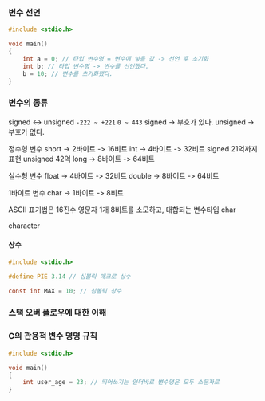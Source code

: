 ### 변수 선언

```c
#include <stdio.h>

void main()
{
    int a = 0; // 타입 변수명 = 변수에 넣을 값 -> 선언 후 초기화
    int b; // 타입 변수명 -> 변수를 선언했다.
    b = 10; // 변수를 초기화했다.
}
```

### 변수의 종류

signed <-> unsigned
`-222 ~ +221`
`0 ~ 443`
signed -> 부호가 있다.
unsigned -> 부호가 없다.

정수형 변수
short -> 2바이트 -> 16비트
int -> 4바이트 -> 32비트 signed 21억까지 표현 unsigned 42억
long -> 8바이트 -> 64비트

실수형 변수
float -> 4바이트 -> 32비트
double -> 8바이트 -> 64비트

1바이트 변수
char -> 1바이트 -> 8비트

ASCII 표기법은 16진수
영문자 1개 8비트를 소모하고, 대합되는 변수타입 char

character

#### 상수
```c
#include <stdio.h>

#define PIE 3.14 // 심볼릭 매크로 상수

const int MAX = 10; // 심볼릭 상수
```



### 스택 오버 플로우에 대한 이해


### C의 관용적 변수 명명 규칙

```c
#include <stdio.h>

void main()
{
    int user_age = 23; // 띄어쓰기는 언더바로 변수명은 모두 소문자로
}
```